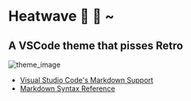 # Heatwave :rainbow: :pill: ~

## A VSCode theme that pisses Retro

![theme_image](https://i.imgur.com/1jJIeVj.png)

- [Visual Studio Code's Markdown Support](https://code.visualstudio.com/docs/languages/markdown)
- [Markdown Syntax Reference](https://help.github.com/articles/markdown-basics/)
